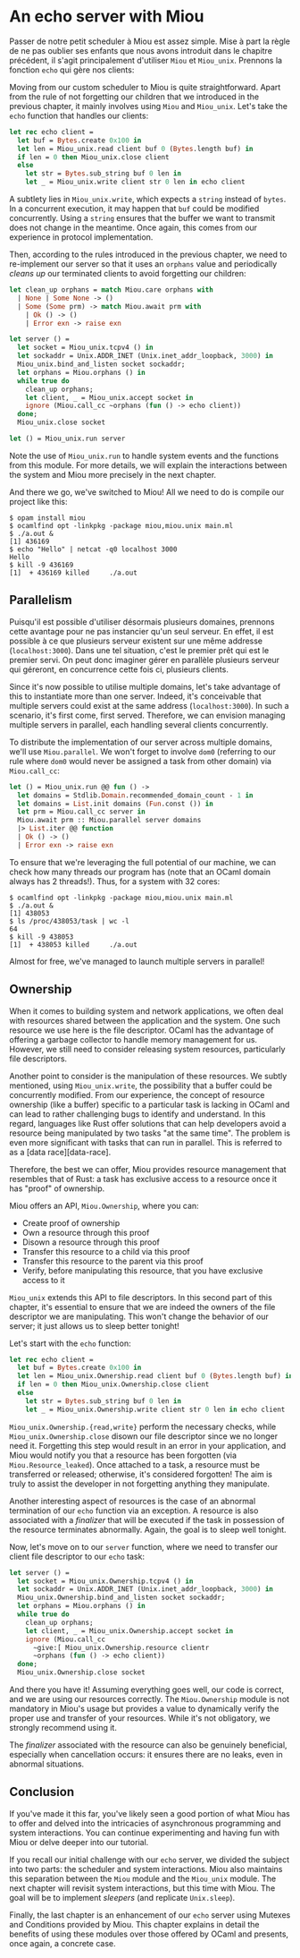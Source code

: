 # An echo server with Miou

Passer de notre petit scheduler à Miou est assez simple. Mise à part la règle
de ne pas oublier ses enfants que nous avons introduit dans le chapitre précédent,
il s'agit principalement d'utiliser `Miou` et `Miou_unix`. Prennons la fonction
`echo` qui gère nos clients:

Moving from our custom scheduler to Miou is quite straightforward. Apart from
the rule of not forgetting our children that we introduced in the previous
chapter, it mainly involves using `Miou` and `Miou_unix`. Let's take the `echo`
function that handles our clients:
```ocaml
let rec echo client =
  let buf = Bytes.create 0x100 in
  let len = Miou_unix.read client buf 0 (Bytes.length buf) in
  if len = 0 then Miou_unix.close client
  else
    let str = Bytes.sub_string buf 0 len in
    let _ = Miou_unix.write client str 0 len in echo client
```

A subtlety lies in `Miou_unix.write`, which expects a `string` instead of
`bytes`. In a concurrent execution, it may happen that `buf` could be modified
concurrently. Using a `string` ensures that the buffer we want to transmit does
not change in the meantime. Once again, this comes from our experience in
protocol implementation.

Then, according to the rules introduced in the previous chapter, we need to
re-implement our server so that it uses an `orphans` value and periodically
_cleans up_ our terminated clients to avoid forgetting our children:
```ocaml
let clean_up orphans = match Miou.care orphans with
  | None | Some None -> ()
  | Some (Some prm) -> match Miou.await prm with
    | Ok () -> ()
    | Error exn -> raise exn

let server () =
  let socket = Miou_unix.tcpv4 () in
  let sockaddr = Unix.ADDR_INET (Unix.inet_addr_loopback, 3000) in
  Miou_unix.bind_and_listen socket sockaddr;
  let orphans = Miou.orphans () in
  while true do
    clean_up orphans;
    let client, _ = Miou_unix.accept socket in
    ignore (Miou.call_cc ~orphans (fun () -> echo client))
  done;
  Miou_unix.close socket

let () = Miou_unix.run server
```

Note the use of `Miou_unix.run` to handle system events and the functions from
this module. For more details, we will explain the interactions between the
system and Miou more precisely in the next chapter.

And there we go, we've switched to Miou! All we need to do is compile our
project like this:
```shell
$ opam install miou
$ ocamlfind opt -linkpkg -package miou,miou.unix main.ml
$ ./a.out &
[1] 436169
$ echo "Hello" | netcat -q0 localhost 3000
Hello
$ kill -9 436169
[1]  + 436169 killed     ./a.out
```

## Parallelism

Puisqu'il est possible d'utiliser désormais plusieurs domaines, prennons cette
avantage pour ne pas instancier qu'un seul serveur. En effet, il est possible
à ce que plusieurs serveur existent sur une même addresse (`localhost:3000`).
Dans une tel situation, c'est le premier prêt qui est le premier servi. On peut
donc imaginer gérer en parallèle plusieurs serveur qui géreront, en concurrence
cette fois ci, plusieurs clients.

Since it's now possible to utilise multiple domains, let's take advantage of
this to instantiate more than one server. Indeed, it's conceivable that multiple
servers could exist at the same address (`localhost:3000`). In such a scenario,
it's first come, first served. Therefore, we can envision managing multiple
servers in parallel, each handling several clients concurrently.

To distribute the implementation of our server across multiple domains, we'll
use `Miou.parallel`. We won't forget to involve `dom0` (referring to our rule
where `dom0` would never be assigned a task from other domain) via
`Miou.call_cc`:
```ocaml
let () = Miou_unix.run @@ fun () ->
  let domains = Stdlib.Domain.recommended_domain_count - 1 in
  let domains = List.init domains (Fun.const ()) in
  let prm = Miou.call_cc server in
  Miou.await prm :: Miou.parallel server domains
  |> List.iter @@ function
  | Ok () -> ()
  | Error exn -> raise exn
```

To ensure that we're leveraging the full potential of our machine, we can check
how many threads our program has (note that an OCaml domain always has 2
threads!). Thus, for a system with 32 cores:
```shell
$ ocamlfind opt -linkpkg -package miou,miou.unix main.ml
$ ./a.out &
[1] 438053
$ ls /proc/438053/task | wc -l
64
$ kill -9 438053
[1]  + 438053 killed     ./a.out
```

Almost for free, we've managed to launch multiple servers in parallel!

## Ownership

When it comes to building system and network applications, we often deal with
resources shared between the application and the system. One such resource we
use here is the file descriptor. OCaml has the advantage of offering a garbage
collector to handle memory management for us. However, we still need to consider
releasing system resources, particularly file descriptors.

Another point to consider is the manipulation of these resources. We subtly
mentioned, using `Miou_unix.write`, the possibility that a buffer could be
concurrently modified. From our experience, the concept of resource ownership
(like a buffer) specific to a particular task is lacking in OCaml and can lead
to rather challenging bugs to identify and understand. In this regard, languages
like Rust offer solutions that can help developers avoid a resource being
manipulated by two tasks "at the same time". The problem is even more
significant with tasks that can run in parallel. This is referred to as a
[data race][data-race].

Therefore, the best we can offer, Miou provides resource management that
resembles that of Rust: a task has exclusive access to a resource once it has
"proof" of ownership.

Miou offers an API, `Miou.Ownership`, where you can:
- Create proof of ownership
- Own a resource through this proof
- Disown a resource through this proof
- Transfer this resource to a child via this proof
- Transfer this resource to the parent via this proof
- Verify, before manipulating this resource, that you have exclusive access to
  it

`Miou_unix` extends this API to file descriptors. In this second part of this
chapter, it's essential to ensure that we are indeed the owners of the file
descriptor we are manipulating. This won't change the behavior of our server; it
just allows us to sleep better tonight!

Let's start with the `echo` function:
```ocaml
let rec echo client =
  let buf = Bytes.create 0x100 in
  let len = Miou_unix.Ownership.read client buf 0 (Bytes.length buf) in
  if len = 0 then Miou_unix.Ownership.close client
  else
    let str = Bytes.sub_string buf 0 len in
    let _ = Miou_unix.Ownership.write client str 0 len in echo client
```

`Miou_unix.Ownership.{read,write}` perform the necessary checks, while
`Miou_unix.Ownership.close` disown our file descriptor since we no longer need
it. Forgetting this step would result in an error in your application, and Miou
would notify you that a resource has been forgotten (via
`Miou.Resource_leaked`). Once attached to a task, a resource must be transferred
or released; otherwise, it's considered forgotten! The aim is truly to assist
the developer in not forgetting anything they manipulate.

Another interesting aspect of resources is the case of an abnormal termination
of our `echo` function via an exception. A resource is also associated with a
_finalizer_ that will be executed if the task in possession of the resource
terminates abnormally. Again, the goal is to sleep well tonight.

Now, let's move on to our `server` function, where we need to transfer our
client file descriptor to our `echo` task:
```ocaml
let server () =
  let socket = Miou_unix.Ownership.tcpv4 () in
  let sockaddr = Unix.ADDR_INET (Unix.inet_addr_loopback, 3000) in
  Miou_unix.Ownership.bind_and_listen socket sockaddr;
  let orphans = Miou.orphans () in
  while true do
    clean_up orphans;
    let client, _ = Miou_unix.Ownership.accept socket in
    ignore (Miou.call_cc
      ~give:[ Miou_unix.Ownership.resource clientr 
      ~orphans (fun () -> echo client))
  done;
  Miou_unix.Ownership.close socket
```

And there you have it! Assuming everything goes well, our code is correct, and
we are using our resources correctly. The `Miou.Ownership` module is not
mandatory in Miou's usage but provides a value to dynamically verify the proper
use and transfer of your resources. While it's not obligatory, we strongly
recommend using it.

The _finalizer_ associated with the resource can also be genuinely beneficial,
especially when cancellation occurs: it ensures there are no leaks, even in
abnormal situations.

## Conclusion

If you've made it this far, you've likely seen a good portion of what Miou has
to offer and delved into the intricacies of asynchronous programming and system
interactions. You can continue experimenting and having fun with Miou or delve
deeper into our tutorial.

If you recall our initial challenge with our `echo` server, we divided the
subject into two parts: the scheduler and system interactions. Miou also
maintains this separation between the `Miou` module and the `Miou_unix` module.
The next chapter will revisit system interactions, but this time with Miou. The
goal will be to implement _sleepers_ (and replicate `Unix.sleep`).

Finally, the last chapter is an enhancement of our `echo` server using Mutexes
and Conditions provided by Miou. This chapter explains in detail the benefits of
using these modules over those offered by OCaml and presents, once again, a
concrete case.
